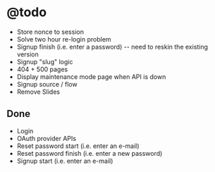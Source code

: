 # @todo

* Store nonce to session
* Solve two hour re-login problem
* Signup finish (i.e. enter a password) -- need to reskin the existing version
* Signup "slug" logic
* 404 + 500 pages
* Display maintenance mode page when API is down
* Signup source / flow
* Remove Slides

## Done

* Login
* OAuth provider APIs
* Reset password start (i.e. enter an e-mail)
* Reset password finish (i.e. enter a new password)
* Signup start (i.e. enter an e-mail)
